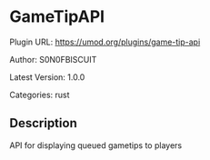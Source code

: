 # GameTipAPI

Plugin URL: https://umod.org/plugins/game-tip-api

Author: S0N0FBISCUIT

Latest Version: 1.0.0

Categories: rust

## Description

API for displaying queued gametips to players
